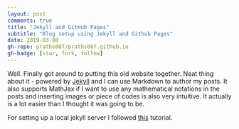 ```yaml
---
layout: post
comments: true
title: "Jekyll and GitHub Pages"
subtitle: "Blog setup using Jekyll and Github Pages"
date: 2019-03-08
gh-repo: praths007/praths007.github.io
gh-badge: [star, fork, follow]
---
```


Well. Finally got around to putting this old website together. Neat thing about it - 
powered by [Jekyll](http://jekyllrb.com) and I can use Markdown to author my posts. It also supports MathJax if
I want to use any mathematical notations in the posts and inserting images or piece of codes is also very intuitive.
It actually is a lot easier than I thought it was going to be.

For setting up a local jekyll server I followed 
[this](https://help.github.com/en/articles/setting-up-your-github-pages-site-locally-with-jekyll) tutorial.